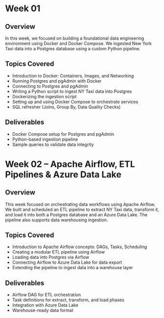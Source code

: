 # Week 01 

## Overview
In this week, we focused on building a foundational data engineering environment using Docker and Docker Compose. We ingested New York Taxi data into a Postgres database using a custom Python pipeline.

## Topics Covered
- Introduction to Docker: Containers, Images, and Networking
- Running Postgres and pgAdmin with Docker
- Connecting to Postgres and pgAdmin
- Writing a Python script to ingest NY Taxi data into Postgres
- Dockerizing the ingestion script
- Setting up and using Docker Compose to orchestrate services
- SQL refresher (Joins, Group By, Data Quality Checks)

## Deliverables
- Docker Compose setup for Postgres and pgAdmin
- Python-based ingestion pipeline
- Sample queries to validate data integrity


# Week 02 – Apache Airflow, ETL Pipelines & Azure Data Lake

## Overview
This week focused on orchestrating data workflows using Apache Airflow. We built and scheduled an ETL pipeline to extract NY Taxi data, transform it, and load it into both a Postgres database and an Azure Data Lake. The pipeline also supports data warehousing ingestion.

## Topics Covered
- Introduction to Apache Airflow concepts: DAGs, Tasks, Scheduling
- Creating a modular ETL pipeline using Airflow
- Loading data into Postgres via Airflow
- Connecting Airflow to Azure Data Lake for data export
- Extending the pipeline to ingest data into a warehouse layer

## Deliverables
- Airflow DAG for ETL orchestration
- Task definitions for extract, transform, and load phases
- Integration with Azure Data Lake
- Warehouse-ready data format
